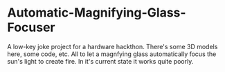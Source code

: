 # Automatic-Magnifying-Glass-Focuser
A low-key joke project for a hardware hackthon. There's some 3D models here, some code, etc. All to let a magnfying glass automatically focus the sun's light to create fire. In it's current state it works quite poorly.
